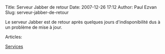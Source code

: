 Title: Serveur Jabber de retour
Date: 2007-12-26 17:12
Author: Paul Ezvan
Slug: serveur-jabber-de-retour

<div
class="field field-name-body field-type-text-with-summary field-label-hidden">

<div class="field-items">

<div class="field-item even">

Le serveur Jabber est de retour après quelques jours d'indisponibilité
dus à un problème de mise à jour.

</p>
<p>

</div>

</div>

</div>

<div
class="field field-name-taxonomy-vocabulary-2 field-type-taxonomy-term-reference field-label-above">

<div class="field-label">

Articles: 

</div>

<div class="field-items">

<div class="field-item even">

[Services](https://www.ezvan.fr/taxonomy/term/8)

</div>

</div>

</div>

</p>

